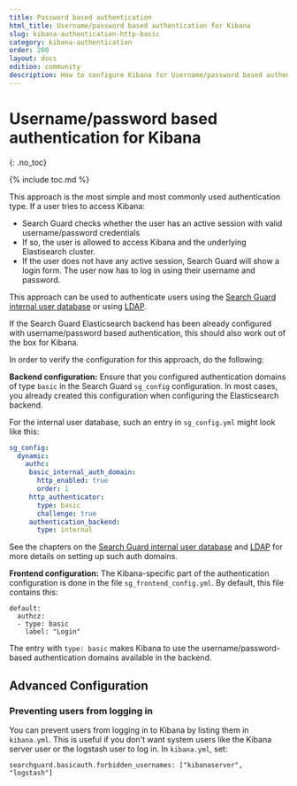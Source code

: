 ```yaml
---
title: Password based authentication
html_title: Username/password based authentication for Kibana
slug: kibana-authentication-http-basic
category: kibana-authentication
order: 200
layout: docs
edition: community
description: How to configure Kibana for Username/password based authentication. Secure Kibana access with a login screen.
---
```

<!---
Copyright 2020 floragunn GmbH
-->

# Username/password based authentication for Kibana
{: .no_toc}

{% include toc.md %}

This approach is the most simple and most commonly used authentication type. If a user tries to access Kibana:  

* Search Guard checks whether the user has an active session with valid username/password credentials
* If so, the user is allowed to access Kibana and the underlying Elastisearch cluster.
* If the user does not have any active session, Search Guard will show a login form. The user now has to log in using their username and password.

This approach can be used to authenticate users using the [Search Guard internal user database](../_docs_roles_permissions/configuration_internalusers.md)  or using [LDAP](../_docs_auth_auth/auth_auth_ldap.md).

If the Search Guard Elasticsearch backend has been already configured with username/password based authentication, this should also work out of the box for Kibana.

In order to verify the configuration for this approach, do the following:

**Backend configuration:** Ensure that you configured authentication domains of type `basic` in the Search Guard `sg_config` configuration. In most cases, you already created this configuration when configuring the Elasticsearch backend. 

For the internal user database, such an entry in `sg_config.yml` might look like this:

```yaml
sg_config:
  dynamic:
    authc:
     basic_internal_auth_domain:
       http_enabled: true
       order: 1
     http_authenticator:
       type: basic
       challenge: true
     authentication_backend:
       type: internal
```

See the chapters on the [Search Guard internal user database](../_docs_roles_permissions/configuration_internalusers.md) and [LDAP](../_docs_auth_auth/auth_auth_ldap.md) for more details on setting up such auth domains.

**Frontend configuration:** The Kibana-specific part of the authentication configuration is done in the file `sg_frontend_config.yml`. By default, this file contains this:

```
default:
  authcz:
  - type: basic
    label: "Login"
```

The entry with `type: basic` makes Kibana to use the username/password-based authentication domains available in the backend.


## Advanced Configuration

### Preventing users from logging in

You can prevent users from logging in to Kibana by listing them in `kibana.yml`. This is useful if you don't want system users like the Kibana server user or the logstash user to log in. In `kibana.yml`, set:

```
searchguard.basicauth.forbidden_usernames: ["kibanaserver", "logstash"]
```
